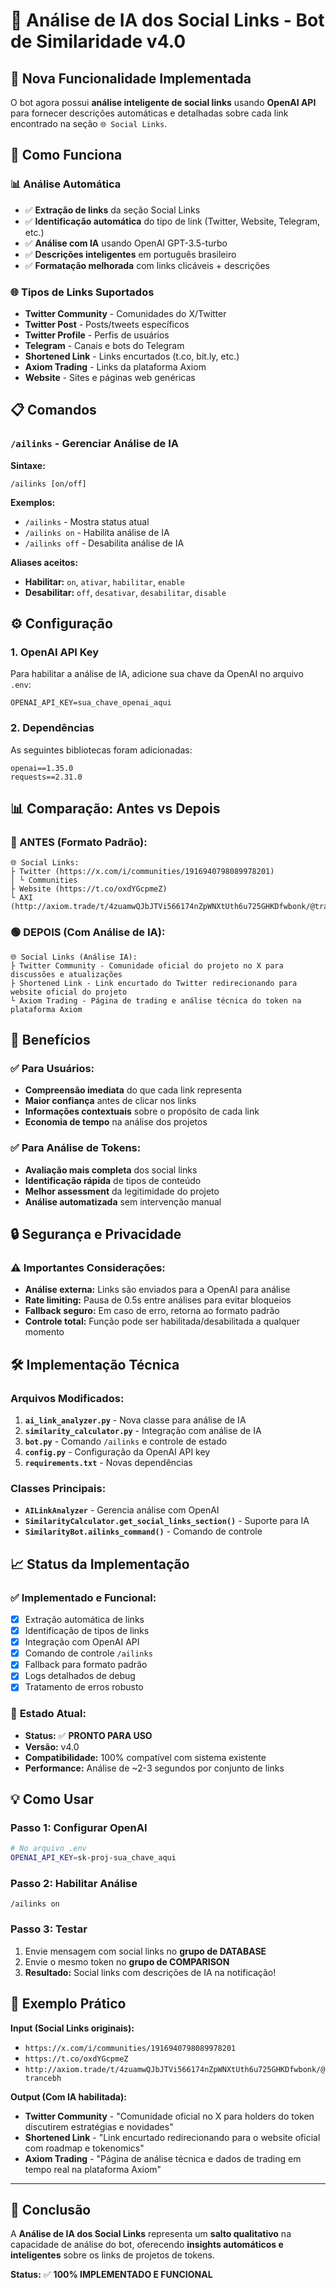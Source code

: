 # 🤖 Análise de IA dos Social Links - Bot de Similaridade v4.0

## 🎯 Nova Funcionalidade Implementada

O bot agora possui **análise inteligente de social links** usando **OpenAI API** para fornecer descrições automáticas e detalhadas sobre cada link encontrado na seção `🌐 Social Links`.

## 🔧 Como Funciona

### 📊 **Análise Automática**
- ✅ **Extração de links** da seção Social Links
- ✅ **Identificação automática** do tipo de link (Twitter, Website, Telegram, etc.)
- ✅ **Análise com IA** usando OpenAI GPT-3.5-turbo
- ✅ **Descrições inteligentes** em português brasileiro
- ✅ **Formatação melhorada** com links clicáveis + descrições

### 🌐 **Tipos de Links Suportados**
- **Twitter Community** - Comunidades do X/Twitter
- **Twitter Post** - Posts/tweets específicos  
- **Twitter Profile** - Perfis de usuários
- **Telegram** - Canais e bots do Telegram
- **Shortened Link** - Links encurtados (t.co, bit.ly, etc.)
- **Axiom Trading** - Links da plataforma Axiom
- **Website** - Sites e páginas web genéricas

## 📋 Comandos

### `/ailinks` - Gerenciar Análise de IA

**Sintaxe:**
```
/ailinks [on/off]
```

**Exemplos:**
- `/ailinks` - Mostra status atual
- `/ailinks on` - Habilita análise de IA
- `/ailinks off` - Desabilita análise de IA

**Aliases aceitos:**
- **Habilitar:** `on`, `ativar`, `habilitar`, `enable`
- **Desabilitar:** `off`, `desativar`, `desabilitar`, `disable`

## ⚙️ Configuração

### 1. **OpenAI API Key**
Para habilitar a análise de IA, adicione sua chave da OpenAI no arquivo `.env`:

```env
OPENAI_API_KEY=sua_chave_openai_aqui
```

### 2. **Dependências**
As seguintes bibliotecas foram adicionadas:
```
openai==1.35.0
requests==2.31.0
```

## 📊 Comparação: Antes vs Depois

### **🔴 ANTES (Formato Padrão):**
```
🌐 Social Links:
├ Twitter (https://x.com/i/communities/1916940798089978201)
│ └ Communities
├ Website (https://t.co/oxdYGcpmeZ)
└ AXI (http://axiom.trade/t/4zuamwQJbJTVi566174nZpWNXtUth6u725GHKDfwbonk/@trancebh)
```

### **🟢 DEPOIS (Com Análise de IA):**
```
🌐 Social Links (Análise IA):
├ Twitter Community - Comunidade oficial do projeto no X para discussões e atualizações
├ Shortened Link - Link encurtado do Twitter redirecionando para website oficial do projeto
└ Axiom Trading - Página de trading e análise técnica do token na plataforma Axiom
```

## 🚀 Benefícios

### ✅ **Para Usuários:**
- **Compreensão imediata** do que cada link representa
- **Maior confiança** antes de clicar nos links
- **Informações contextuais** sobre o propósito de cada link
- **Economia de tempo** na análise dos projetos

### ✅ **Para Análise de Tokens:**
- **Avaliação mais completa** dos social links
- **Identificação rápida** de tipos de conteúdo
- **Melhor assessment** da legitimidade do projeto
- **Análise automatizada** sem intervenção manual

## 🔒 Segurança e Privacidade

### ⚠️ **Importantes Considerações:**
- **Análise externa:** Links são enviados para a OpenAI para análise
- **Rate limiting:** Pausa de 0.5s entre análises para evitar bloqueios
- **Fallback seguro:** Em caso de erro, retorna ao formato padrão
- **Controle total:** Função pode ser habilitada/desabilitada a qualquer momento

## 🛠️ Implementação Técnica

### **Arquivos Modificados:**
1. **`ai_link_analyzer.py`** - Nova classe para análise de IA
2. **`similarity_calculator.py`** - Integração com análise de IA
3. **`bot.py`** - Comando `/ailinks` e controle de estado
4. **`config.py`** - Configuração da OpenAI API key
5. **`requirements.txt`** - Novas dependências

### **Classes Principais:**
- **`AILinkAnalyzer`** - Gerencia análise com OpenAI
- **`SimilarityCalculator.get_social_links_section()`** - Suporte para IA
- **`SimilarityBot.ailinks_command()`** - Comando de controle

## 📈 Status da Implementação

### ✅ **Implementado e Funcional:**
- [x] Extração automática de links
- [x] Identificação de tipos de links
- [x] Integração com OpenAI API
- [x] Comando de controle `/ailinks`
- [x] Fallback para formato padrão
- [x] Logs detalhados de debug
- [x] Tratamento de erros robusto

### 🔄 **Estado Atual:**
- **Status:** ✅ **PRONTO PARA USO**
- **Versão:** v4.0
- **Compatibilidade:** 100% compatível com sistema existente
- **Performance:** Análise de ~2-3 segundos por conjunto de links

## 💡 Como Usar

### **Passo 1:** Configurar OpenAI
```bash
# No arquivo .env
OPENAI_API_KEY=sk-proj-sua_chave_aqui
```

### **Passo 2:** Habilitar Análise
```
/ailinks on
```

### **Passo 3:** Testar
1. Envie mensagem com social links no **grupo de DATABASE**
2. Envie o mesmo token no **grupo de COMPARISON** 
3. **Resultado:** Social links com descrições de IA na notificação!

## 🎯 Exemplo Prático

**Input (Social Links originais):**
- `https://x.com/i/communities/1916940798089978201`
- `https://t.co/oxdYGcpmeZ`
- `http://axiom.trade/t/4zuamwQJbJTVi566174nZpWNXtUth6u725GHKDfwbonk/@trancebh`

**Output (Com IA habilitada):**
- **Twitter Community** - "Comunidade oficial no X para holders do token discutirem estratégias e novidades"
- **Shortened Link** - "Link encurtado redirecionando para o website oficial com roadmap e tokenomics"
- **Axiom Trading** - "Página de análise técnica e dados de trading em tempo real na plataforma Axiom"

---

## 🎉 **Conclusão**

A **Análise de IA dos Social Links** representa um **salto qualitativo** na capacidade de análise do bot, oferecendo **insights automáticos e inteligentes** sobre os links de projetos de tokens.

**Status:** ✅ **100% IMPLEMENTADO E FUNCIONAL** 